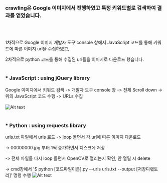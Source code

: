 
<h3>crawling은 Google 이미지에서 진행하였고 특정 키워드별로 검색하여 결과를 얻었습니다.</h3>
<BR><BR>

1차적으로 Google 이미지 개발자 도구 console 창에서 JavaScript 코드를 통해 키워드에 따른 이미지 url을 수집하였고,

2차적으로 python 코드를 통해 수집된 url들을 이미지로 다운로드 했습니다. 
<BR><BR>
  
### * JavaScript : using jQuery library
Google 이미지에서 키워드 검색 -> 개발자 도구 console 창 -> 전체 Scroll down 
-> 위의 JavaScript 코드 수행 -> URLs 수집
<BR><BR>
![Alt text](https://github.com/mysong105/team56/blob/master/crawling/readme_images/javascript.JPG)
<BR><BR>

### * Python : using requests library
urls.txt 파일에서 urls 로드 -> loop 돌면서 각 url에 따른 이미지 다운로드

-> 00000000.jpg 부터 1씩 증가하면서 디스크에 저장

-> 전체 파일들 다시 loop 돌면서 OpenCV로 열리는지 확인, 안 열릴 시 delete

-> cmd창에서 '$ python [코드파일이름].py --urls urls.txt --output [저장디렋토리]' 명령 수행
![Alt text](https://github.com/mysong105/team56/blob/master/crawling/readme_images/cmd.JPG)
<BR><BR>
